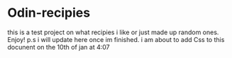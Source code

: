 # Odin-recipies
this is a test project on what recipies i like or just made up random ones. Enjoy! p.s i will update here once im finished.
i am about to add Css to this docunent on the 10th of jan at 4:07 